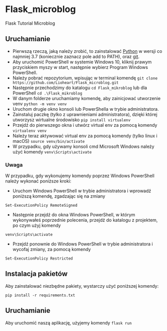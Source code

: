 # Flask_microblog
Flask Tutorial Microblog

## Uruchamianie
 * Pierwszą rzeczą, jaką należy zrobić, to zainstalować [Python](https://www.python.org/downloads/) w wersji co
  najmniej 3.7 (koniecznie zaznacz pole add to PATH), oraz [git](https://git-scm.com/downloads).
 * Aby uruchomić PowerShell w systemie Windows 10, kliknij prawym przyciskiem myszy w start, następnie wybierz
  Program Windows PowerShell.
 * Należy pobrać repozytorium, wpisując w terminal komendę 
 `git clone https://github.com/Lioheart/Flask_microblog.git`
 * Następnie przechodzimy do katalogu `cd Flask_mikroblog` lub dla PowerShell `cd .\Flask_mikroblog`
 * W danym folderze uruchamiamy komendę, aby zainicjować utworzenie venv `python -m venv venv`
 * Uruchom drugie okno konsoli lub PowerShella w trybie administratora.
 * Zainstaluj paczkę (tylko z uprawnieniami administratora), dzięki której utworzysz wirtualne środowisko `pip install
  virtualenv`
 * Przejdź do pierwszego okna i utwórz virtual env za pomocą komendy `virtualenv venv`
 * Należy teraz aktywować virtual env za pomocą komendy (tylko linux i macOS) `source venv/bin/activate`
 * W przypadku, gdy używamy konsoli cmd Microsoft Windows należy użyć komendy `venv\Scripts\activate`

### Uwaga 
W przypadku, gdy wykonujemy komendy poprzez Windows PowerShell należy wykonać poniższe kroki:
 * Uruchom Windows PowerShell w trybie administratora i wprowadź poniższą komendę, zgadzając się na zmiany 
 
 ```
 Set-ExecutionPolicy RemoteSigned
```
 * Następnie przejdź do okna Windows PowerShell, w którym wykonywałeś poprzednie polecenia, przejdź do katalogu z
  projektem, po czym użyj komendy 
 ```
 venv\Scripts\activate
```
 * Przejdź ponownie do Windows PowerShell w trybie administratora i wycofaj zmiany, za pomocą komendy 
 ```
 Set-ExecutionPolicy Restricted
```
 
## Instalacja pakietów
Aby zainstalować niezbędne pakiety, wystarczy użyć poniższej komendy:
```
pip install -r requirements.txt
```
 
## Uruchamianie
Aby uruchomić naszą aplikację, użyjemy komendy ```flask run```